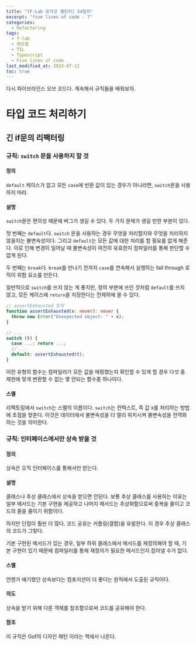 ```yaml
---
title: "[F-Lab 모각코 챌린지] 54일차"
excerpt: "five lines of code - 7"
categories:
  - Refactoring
tags:
  - f-lab
  - 에프랩
  - TIL
  - Typescript
  - Five lines of code
last_modified_at: 2023-07-12
toc: true
---
```


다시 파이브라인스 오브 코드다. 계속해서 규칙들을 배워보자.

# 타입 코드 처리하기

## 긴 if문의 리팩터링

### 규칙: `switch` 문을 사용하지 말 것

#### 정의

`default` 케이스가 없고 모든 `case`에 반환 값이 있는 경우가 아니라면, `switch`문을 사용하지 마라.

#### 설명

`switch`문은 편의성 때문에 버그가 생길 수 있다. 두 가지 문제가 생길 만한 부분이 있다.

첫 번째는 `default`다. `switch` 문을 사용하는 경우 무엇을 처리할지와 무엇을 처리하지 않을지는 불변속성이다. 그리고 `default`는 모든 값에 대한 처리를 할 필요를 없게 해준다. 이로 인해 변경이 일어날 때 불변속성이 여전히 유효한지 컴파일러를 통해 판단할 수 없게 된다.

두 번째는 `break`다. `break`를 만나기 전까지 `case`를 연속해서 실행하는 fall through 로직이 위험 요소를 만든다.

일반적으로 `switch`를 쓰지 않는 게 좋지만, 정의 부분에 쓰인 것처럼 `default`를 쓰지 않고, 모든 케이스에 `return`을 지정한다는 전제하에 쓸 수 있다.

```typescript
// assertExhausted 트릭
function assertExhausted(x: never): never {
  throw new Error("Unexpected object: " + x);
}

// ...
switch (t) {
  case ...: return ...;
  // ...
  default: assertExhausted(t);
}
```

이런 유형의 함수는 컴파일러가 모든 값을 매핑했는지 확인할 수 있게 할 경우 다섯 중 제한에 맞게 변환할 수 없는 몇 안되는 함수중 하나이다.

#### 스멜

리팩토링에서 `switch`는 스멜의 이름이다. `switch`는 컨텍스트, 즉 값 x를 처리하는 방법에 초점을 맞춘다. 이것은 데이터에서 불변속성을 더 멀리 위치시켜 불변속성을 전역화하는 것을 의미한다.

### 규칙: 인터페이스에서만 상속 받을 것

#### 정의

상속은 오직 인터페이스를 통해서만 받는다.

#### 설명

클래스나 추상 클래스에서 상속을 받으면 안된다. 보통 추상 클래스를 사용하는 이유는 일부 메서드는 기본 구현을 제공하고 나머지 메서드는 추상화함으로써 중복을 줄이고 코드의 줄을 줄이기 위함이다.

하지만 단점이 훨씬 더 많다. 코드 공유는 커플링(결합)을 유발한다. 이 경우 추상 클래스의 코드가 그렇다.

기본 구현된 메서드가 있는 경우, 일부 하위 클래스에서 메서드를 재정의해야 할 때, 기본 구현이 있기 때문에 컴파일러를 통해 재정의가 필요한 메서드인지 잡아낼 수가 없다.

#### 스멜

언젠가 얘기했던 상속보다는 컴포지션이 더 좋다는 원칙에서 도출된 규칙이다.

#### 의도

상속을 받기 위해 다른 객체를 참조함으로써 코드를 공유해야 한다.

#### 참조

이 규칙은 Gof의 디자인 패턴 이라는 책에서 나온다.
